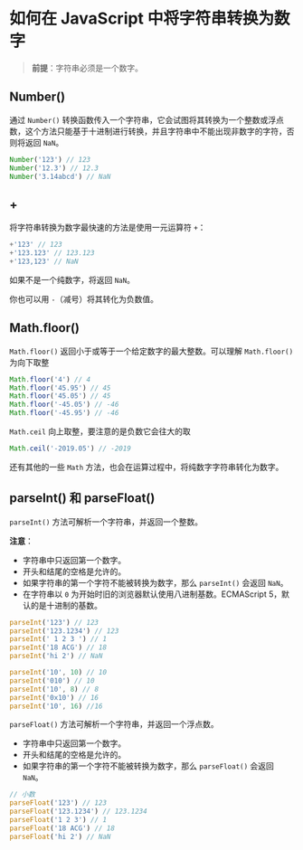 # 如何在 JavaScript 中将字符串转换为数字

> **前提**：字符串必须是一个数字。

## Number()

通过 `Number()` 转换函数传入一个字符串，它会试图将其转换为一个整数或浮点数，这个方法只能基于十进制进行转换，并且字符串中不能出现非数字的字符，否则将返回 `NaN`。

```js
Number('123') // 123
Number('12.3') // 12.3
Number('3.14abcd') // NaN
```

## +

将字符串转换为数字最快速的方法是使用一元运算符 `+`：

```js
+'123' // 123
+'123.123' // 123.123
+'123,123' // NaN
```

如果不是一个纯数字，将返回 `NaN`。

你也可以用 `-`（减号）将其转化为负数值。

## Math.floor()

`Math.floor()` 返回小于或等于一个给定数字的最大整数。可以理解 `Math.floor()` 为向下取整

```js
Math.floor('4') // 4
Math.floor('45.95') // 45
Math.floor('45.05') // 45
Math.floor('-45.05') // -46
Math.floor('-45.95') // -46
```

`Math.ceil` 向上取整，要注意的是负数它会往大的取

```js
Math.ceil('-2019.05') // -2019
```

还有其他的一些 `Math` 方法，也会在运算过程中，将纯数字字符串转化为数字。

## parseInt() 和 parseFloat()

`parseInt()` 方法可解析一个字符串，并返回一个整数。

**注意**：

- 字符串中只返回第一个数字。
- 开头和结尾的空格是允许的。
- 如果字符串的第一个字符不能被转换为数字，那么 `parseInt()` 会返回 `NaN`。
- 在字符串以 `0` 为开始时旧的浏览器默认使用八进制基数。ECMAScript 5，默认的是十进制的基数。

```js
parseInt('123') // 123
parseInt('123.1234') // 123
parseInt(' 1 2 3 ') // 1
parseInt('18 ACG') // 18
parseInt('hi 2') // NaN

parseInt('10', 10) // 10
parseInt('010') // 10
parseInt('10', 8) // 8
parseInt('0x10') // 16
parseInt('10', 16) //16
```

`parseFloat()` 方法可解析一个字符串，并返回一个浮点数。

- 字符串中只返回第一个数字。
- 开头和结尾的空格是允许的。
- 如果字符串的第一个字符不能被转换为数字，那么 `parseFloat()` 会返回 `NaN`。

```js
// 小数
parseFloat('123') // 123
parseFloat('123.1234') // 123.1234
parseFloat('1 2 3') // 1
parseFloat('18 ACG') // 18
parseFloat('hi 2') // NaN
```
